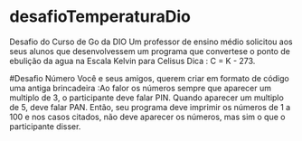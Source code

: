 # desafioTemperaturaDio
Desafio do Curso de Go da DIO
Um professor de ensino médio solicitou aos seus alunos que desenvolvessem um programa que convertese o ponto de ebulição da agua na Escala Kelvin para Celisus
Dica : C = K - 273.


#Desafio Número
Você e seus amigos, querem criar em formato de código uma antiga brincadeira :Ao falor os números sempre que aparecer um multiplo de 3, o participante deve falar PIN.
Quando aparecer um multiplo de 5, deve falar PAN. Então, seu programa deve imprimir os números de 1 a 100 e nos casos citados, não deve aparecer os números, mas sim o que o participante disser. 
